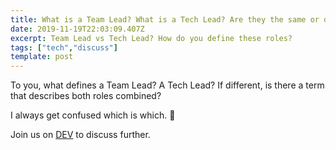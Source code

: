```yaml
---
title: What is a Team Lead? What is a Tech Lead? Are they the same or different?
date: 2019-11-19T22:03:09.407Z
excerpt: Team Lead vs Tech Lead? How do you define these roles?
tags: ["tech","discuss"]
template: post
---
```

To you, what defines a Team Lead? A Tech Lead? If different, is there a term that describes both roles combined?

I always get confused which is which. 🤔

Join us on [DEV](https://dev.to/cristinaruth/discuss-what-is-a-team-lead-what-is-a-tech-lead-are-they-the-same-or-different-139i) to discuss further.
